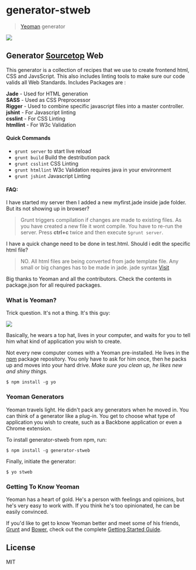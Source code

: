 # generator-stweb

> [Yeoman](http://yeoman.io) generator

![](http://sourcetop.com/images/logo.png)
## Generator [Sourcetop](http://sourcetop.com) Web

This generator is a collection of recipes that we use to create frontend html, CSS and JavsScript. This also includes linting tools to make sure our code valids all Web Standards. Includes Packages are :

**Jade** - Used for HTML generation   
**SASS** - Used as CSS Preprocessor   
**Rigger** - Used to combine specific javascript files into a master controller.   
**jshint** - For Javascript linting   
**csslint** - For CSS Linting   
**htmllint** - For W3c Validation   


#### Quick Commands

* ``grunt server`` to start live reload
* ``grunt build`` Build the destribution pack
* ``grunt csslint`` CSS Linting
* ``grunt htmllint`` W3c Validation requires java in your environment
* ``grunt jshint`` Javascript Linting


#### FAQ:

I have started my server then I added a new myfirst.jade inside jade folder. But its not showing up in browser?

>Grunt triggers compilation if changes are made to existing files. As you have created a new file it wont compile. You have to re-run the server. Press **ctrl+c** twice and then execute ```$grunt server```.

I have a quick change need to be done in test.html. Should i edit the specific html file?

>NO. All html files are being converted from jade template file. Any small or big changes has to be made in jade. jade syntax [Visit](http://jade-lang.com)

Big thanks to Yeoman and all the contributors. Check the contents in package.json for all required packages.

### What is Yeoman?

Trick question. It's not a thing. It's this guy:

![](http://i.imgur.com/JHaAlBJ.png)

Basically, he wears a top hat, lives in your computer, and waits for you to tell him what kind of application you wish to create.

Not every new computer comes with a Yeoman pre-installed. He lives in the [npm](https://npmjs.org) package repository. You only have to ask for him once, then he packs up and moves into your hard drive. *Make sure you clean up, he likes new and shiny things.*

```
$ npm install -g yo
```

### Yeoman Generators

Yeoman travels light. He didn't pack any generators when he moved in. You can think of a generator like a plug-in. You get to choose what type of application you wish to create, such as a Backbone application or even a Chrome extension.

To install generator-stweb from npm, run:

```
$ npm install -g generator-stweb
```

Finally, initiate the generator:

```
$ yo stweb
```

### Getting To Know Yeoman

Yeoman has a heart of gold. He's a person with feelings and opinions, but he's very easy to work with. If you think he's too opinionated, he can be easily convinced.

If you'd like to get to know Yeoman better and meet some of his friends, [Grunt](http://gruntjs.com) and [Bower](http://bower.io), check out the complete [Getting Started Guide](https://github.com/yeoman/yeoman/wiki/Getting-Started).


## License

MIT
